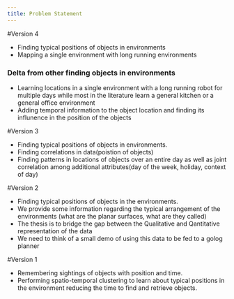 ```yaml
---
title: Problem Statement
---
```


#Version 4
* Finding typical positions of objects in environments
* Mapping a single environment with long running environments
### Delta from other finding objects in environments
- Learning locations in a single environment with a long running robot for multiple days
while most in the literature learn a general kitchen or a general office
environment
- Adding temporal information to the object location and finding its influnence
in the position of the objects

#Version 3
* Finding typical positions of objects in environments.
* Finding correlations in data(poistion of objects)
* Finding patterns in locations of objects over an entire day as well as joint correlation
among additional attributes(day of the week, holiday, context of day)

#Version 2
* Finding typical positions of objects in the environments.
* We provide some information regarding the typical arrangement of the
environments (what are the planar surfaces, what are they called)
* The thesis is to bridge the gap between the Qualitative and Qantitative
representation of the data
* We need to think of a small demo of using this data to be fed to a golog
planner

#Version 1
* Remembering sightings of objects with position and time.
* Performing spatio-temporal clustering to learn about typical positions in the
environment reducing the time to find and retrieve objects.

